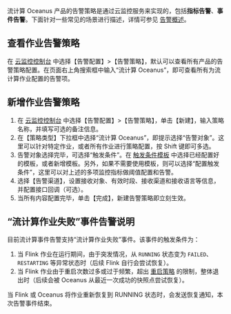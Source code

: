 流计算 Oceanus 产品的告警策略是通过云监控服务来实现的，包括**指标告警**、**事件告警**。下面针对一些常见的场景进行描述，详情可参见 [告警概述](https://cloud.tencent.com/document/product/248/6126)。

## 查看作业告警策略
在 [云监控控制台](https://console.cloud.tencent.com/monitor/policylist) 中选择【告警配置】>【告警策略】，默认可以查看所有产品的告警策略配置。在页面右上角搜索框中输入“流计算 Oceanus”，即可查看所有为流计算作业配置的告警项。

## 新增作业告警策略
1. 在 [云监控控制台](https://console.cloud.tencent.com/monitor/policylist) 中选择【告警配置】>【告警策略】，单击【新建】，输入策略名称，并填写可选的备注信息。
2. 在【策略类型】下拉框中选择“流计算 Oceanus”，即提示选择“告警对象”。这里可以针对特定作业，或者所有作业进行策略配置，按 Shift 键即可多选。
3. 告警对象选择完毕，可选择“触发条件”。在 [触发条件模板](https://console.cloud.tencent.com/monitor/policyTemplate) 中选择已经配置好的模板，或者新增模板。另外，如果不需要使用模板，则可以选择“配置触发条件”，这里可以对上述的多项监控指标做阈值配置和告警。
4. 选择【告警渠道】，设置接收对象、有效时段、接收渠道和接收语言等信息，并配置接口回调（可选）。
5. 当所有内容配置完毕，单击【完成】，新建告警策略即立刻生效。

## “流计算作业失败”事件告警说明
目前流计算事件告警支持“流计算作业失败”事件。该事件的触发条件为：
1. 当 Flink 作业在运行期间，由于突发情况，从 `RUNNING` 状态变为 `FAILED`、`RESTARTING` 等异常状态时（后续 Flink 自行会尝试恢复）。
2. 当 Flink 作业由于重启次数过多或过于频繁，超出 [重启策略](https://ci.apache.org/projects/flink/flink-docs-release-1.11/zh/dev/task_failure_recovery.html) 的限制，整体退出时（后续会被 Oceanus 从最近一次成功的快照点尝试恢复）。

当 Flink 或 Oceanus 将作业重新恢复到 RUNNING 状态时，会发送恢复通知，本次告警事件结束。
